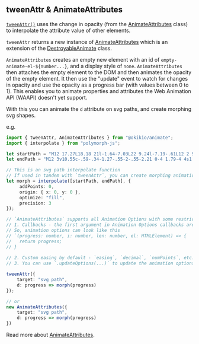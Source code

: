 ## tweenAttr & AnimateAttributes

[`tweenAttr()`](/docs/api/modules/_okikio_animate.md#tweenattr) uses the change in opacity (from the [AnimateAttributes](/docs/api/classes/_okikio_animate.AnimateAttributes.md) class) to interpolate the attribute value of other elements.

`tweenAttr` returns a new instance of [AnimateAttributes](/docs/api/classes/_okikio_animate.AnimateAttributes.md) which is an extension of the [DestroyableAnimate](/docs/api/classes/_okikio_animate.DestroyableAnimate.md) class.

`AnimateAttributes` creates an empty new element with an id of `empty-animate-el-${number...}`, and a display style of `none`. `AnimateAttributes` then attaches the empty element to the DOM and then animates the opacity of the empty element. It then use the "update" event to watch for changes in opacity and use the opacity as a progress bar (with values between 0 to 1). This enables you to animate properties and attributes the Web Animation API (WAAPI) doesn't yet support.

With this you can animate the `d` attribute on svg paths, and create morphing svg shapes.

e.g.

```ts
import { tweenAttr, AnimateAttributes } from "@okikio/animate";
import { interpolate } from "polymorph-js";

let startPath = "M12 17.27L18.18 21l-1.64-7.03L22 9.24l-7.19-.61L12 2 9.19 8.63 2 9.24l5.46 4.73L5.82 21z";
let endPath = "M12 3v10.55c-.59-.34-1.27-.55-2-.55-2.21 0-4 1.79-4 4s1.79 4 4 4 4-1.79 4-4V7h4V3h-6z";

// This is an svg path interpolate function
// If used in tandem with `tweenAttr`, you can create morphing animations
let morph = interpolate([startPath, endPath], {
     addPoints: 0,
     origin: { x: 0, y: 0 },
     optimize: "fill",
     precision: 3
});

// `AnimateAttributes` supports all Animation Options with some restrictions and things to note.
// 1. Callbacks - the first argument in Animation Options callbacks are set to the progress of the animation beteen 0 and 1, while the other arguments are moved 1 right
// So, animation options can look like this 
// `(progress: number, i: number, len: number, el: HTMLElement) => {
//   return progress;
// }
 
// 2. Custom easing by default - `easing`, `decimal`, `numPoints`, etc... from `CustomEasing` are supported, meaning you can use any easing function you want, including `spring`, etc... without calling `CustomEasing` on the property you want to apply custom easing to
// 3. You can use `.updateOptions(...)` to update the animation options of tweens

tweenAttr({
    target: "svg path",
    d: progress => morph(progress)
});

// or
new AnimateAttributes({
    target: "svg path",
    d: progress => morph(progress)
})
```

Read more about [AnimateAttributes](/docs/api/classes/_okikio_animate.AnimateAttributes.md).